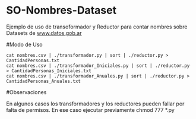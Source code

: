 # SO-Nombres-Dataset
Ejemplo de uso de transoformador y Reductor para contar nombres sobre Datasets de www.datos.gob.ar


#Modo de Uso

    cat nombres.csv | ./transformador.py | sort | ./reductor.py > CantidadPersonas.txt
    cat nombres.csv | ./transformador_Iniciales.py | sort | ./reductor.py > CantidadPersonas_Iniciales.txt
    cat nombres.csv | ./transformador_Anuales.py | sort | ./reductor.py > CantidadPersonas_Anuales.txt


 #Observaciones

 En algunos casos los transformadores y los reductores pueden fallar por falta de permisos. En ese caso ejecutar previamente chmod 777 *.py